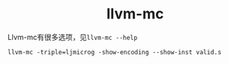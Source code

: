 <h1 align="center">llvm-mc</h1>




Llvm-mc有很多选项，见`llvm-mc --help`

```shell
llvm-mc -triple=ljmicrog -show-encoding --show-inst valid.s
```

